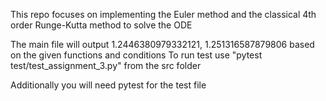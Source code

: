 This repo focuses on implementing the Euler method and the classical 4th order Runge-Kutta method to solve the ODE

The main file will output 1.2446380979332121, 1.251316587879806 based on the given functions and conditions
To run test use  "pytest test/test_assignment_3.py" from the src folder

Additionally you will need pytest for the test file
